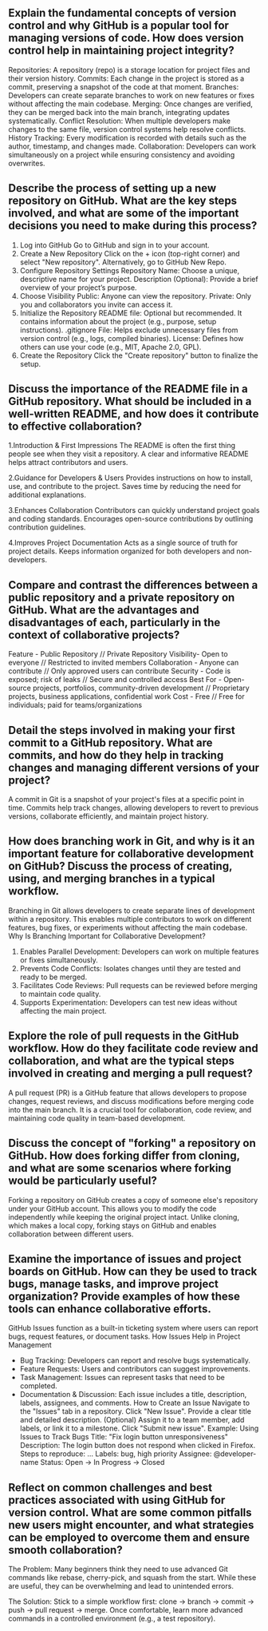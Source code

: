 ## Explain the fundamental concepts of version control and why GitHub is a popular tool for managing versions of code. How does version control help in maintaining project integrity?

Repositories: A repository (repo) is a storage location for project files and their version history.
Commits: Each change in the project is stored as a commit, preserving a snapshot of the code at that moment.
Branches: Developers can create separate branches to work on new features or fixes without affecting the main codebase.
Merging: Once changes are verified, they can be merged back into the main branch, integrating updates systematically.
Conflict Resolution: When multiple developers make changes to the same file, version control systems help resolve conflicts.
History Tracking: Every modification is recorded with details such as the author, timestamp, and changes made.
Collaboration: Developers can work simultaneously on a project while ensuring consistency and avoiding overwrites.

## Describe the process of setting up a new repository on GitHub. What are the key steps involved, and what are some of the important decisions you need to make during this process?

1. Log into GitHub
Go to GitHub and sign in to your account.
2. Create a New Repository
Click on the + icon (top-right corner) and select "New repository".
Alternatively, go to GitHub New Repo.
3. Configure Repository Settings
Repository Name: Choose a unique, descriptive name for your project.
Description (Optional): Provide a brief overview of your project’s purpose.
4. Choose Visibility
Public: Anyone can view the repository.
Private: Only you and collaborators you invite can access it.
5. Initialize the Repository
README file: Optional but recommended. It contains information about the project (e.g., purpose, setup instructions).
.gitignore File: Helps exclude unnecessary files from version control (e.g., logs, compiled binaries).
License: Defines how others can use your code (e.g., MIT, Apache 2.0, GPL).
6. Create the Repository
Click the "Create repository" button to finalize the setup.

## Discuss the importance of the README file in a GitHub repository. What should be included in a well-written README, and how does it contribute to effective collaboration?

1.Introduction & First Impressions
The README is often the first thing people see when they visit a repository.
A clear and informative README helps attract contributors and users.

2.Guidance for Developers & Users
Provides instructions on how to install, use, and contribute to the project.
Saves time by reducing the need for additional explanations.

3.Enhances Collaboration
Contributors can quickly understand project goals and coding standards.
Encourages open-source contributions by outlining contribution guidelines.

4.Improves Project Documentation
Acts as a single source of truth for project details.
Keeps information organized for both developers and non-developers.

## Compare and contrast the differences between a public repository and a private repository on GitHub. What are the advantages and disadvantages of each, particularly in the context of collaborative projects?


Feature	- Public Repository // 	Private Repository
Visibility-	Open to everyone	// Restricted to invited members
Collaboration -	Anyone can contribute //	Only approved users can contribute
Security -	Code is exposed; risk of leaks //	Secure and controlled access
Best For -	Open-source projects, portfolios, community-driven development //	Proprietary projects, business applications, confidential work
Cost -	Free //	Free for individuals; paid for teams/organizations

## Detail the steps involved in making your first commit to a GitHub repository. What are commits, and how do they help in tracking changes and managing different versions of your project?

A commit in Git is a snapshot of your project's files at a specific point in time. Commits help track changes, allowing developers to revert to previous versions, collaborate efficiently, and maintain project history.

## How does branching work in Git, and why is it an important feature for collaborative development on GitHub? Discuss the process of creating, using, and merging branches in a typical workflow.

Branching in Git allows developers to create separate lines of development within a repository. This enables multiple contributors to work on different features, bug fixes, or experiments without affecting the main codebase.
Why Is Branching Important for Collaborative Development?
1. Enables Parallel Development: Developers can work on multiple features or fixes simultaneously.
2. Prevents Code Conflicts: Isolates changes until they are tested and ready to be merged.
3. Facilitates Code Reviews: Pull requests can be reviewed before merging to maintain code quality.
4. Supports Experimentation: Developers can test new ideas without affecting the main project.

## Explore the role of pull requests in the GitHub workflow. How do they facilitate code review and collaboration, and what are the typical steps involved in creating and merging a pull request?

A pull request (PR) is a GitHub feature that allows developers to propose changes, request reviews, and discuss modifications before merging code into the main branch. It is a crucial tool for collaboration, code review, and maintaining code quality in team-based development.

## Discuss the concept of "forking" a repository on GitHub. How does forking differ from cloning, and what are some scenarios where forking would be particularly useful?

Forking a repository on GitHub creates a copy of someone else's repository under your GitHub account. This allows you to modify the code independently while keeping the original project intact. Unlike cloning, which makes a local copy, forking stays on GitHub and enables collaboration between different users.

## Examine the importance of issues and project boards on GitHub. How can they be used to track bugs, manage tasks, and improve project organization? Provide examples of how these tools can enhance collaborative efforts.

GitHub Issues function as a built-in ticketing system where users can report bugs, request features, or document tasks.
How Issues Help in Project Management
- Bug Tracking: Developers can report and resolve bugs systematically.
- Feature Requests: Users and contributors can suggest improvements.
- Task Management: Issues can represent tasks that need to be completed.
- Documentation & Discussion: Each issue includes a title, description, labels, assignees, and comments.
How to Create an Issue
Navigate to the "Issues" tab in a repository.
Click "New Issue".
Provide a clear title and detailed description.
(Optional) Assign it to a team member, add labels, or link it to a milestone.
Click "Submit new issue".
Example: Using Issues to Track Bugs
Title: "Fix login button unresponsiveness"
Description: The login button does not respond when clicked in Firefox. Steps to reproduce: ...
Labels: bug, high priority
Assignee: @developer-name
Status: Open → In Progress → Closed


## Reflect on common challenges and best practices associated with using GitHub for version control. What are some common pitfalls new users might encounter, and what strategies can be employed to overcome them and ensure smooth collaboration?
 The Problem:
Many beginners think they need to use advanced Git commands like rebase, cherry-pick, and squash from the start. While these are useful, they can be overwhelming and lead to unintended errors.

 The Solution:
Stick to a simple workflow first: clone → branch → commit → push → pull request → merge.
Once comfortable, learn more advanced commands in a controlled environment (e.g., a test repository).
